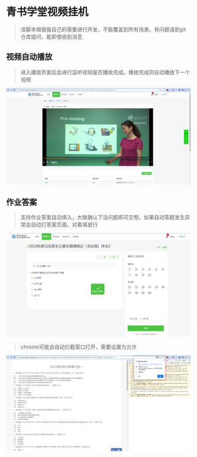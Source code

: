 # 青书学堂视频挂机

> 该脚本根据我自己的需要进行开发，不能覆盖到所有场景。有问题请到git仓库提问，能即使收到消息

## 视频自动播放

> 进入播放页面后会进行监听视频是否播放完成。播放完成则自动播放下一个视频

![img.png](https://raw.githubusercontent.com/lanomw/TampermonkeyScript/main/src/%E9%9D%92%E4%B9%A6%E5%AD%A6%E5%A0%82%E8%A7%86%E9%A2%91%E6%8C%82%E6%9C%BA/img.png)

## 作业答案

> 支持作业答案自动填入，大致确认下没问题即可交卷。如果自动答题发生异常会自动打答案页面，对着填就行

![img_2.png](https://raw.githubusercontent.com/lanomw/TampermonkeyScript/main/src/%E9%9D%92%E4%B9%A6%E5%AD%A6%E5%A0%82%E8%A7%86%E9%A2%91%E6%8C%82%E6%9C%BA/img_2.png)

> chrome可能会自动拦截窗口打开，需要设置为允许

![img_1.png](https://raw.githubusercontent.com/lanomw/TampermonkeyScript/main/src/%E9%9D%92%E4%B9%A6%E5%AD%A6%E5%A0%82%E8%A7%86%E9%A2%91%E6%8C%82%E6%9C%BA/img_1.png) 
